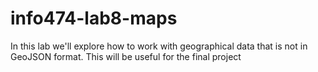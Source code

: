 # info474-lab8-maps

In this lab we'll explore how to work with geographical data that is not in GeoJSON format. This will be useful for the final project